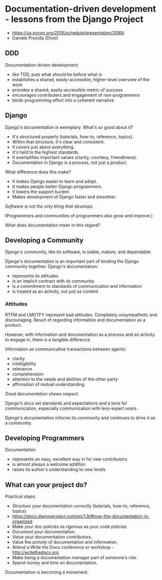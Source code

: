 Documentation-driven development - lessons from the Django Project
==================================================================

* https://us.pycon.org/2016/schedule/presentation/2089/
* Daniele Procida (Divio)

DDD
---

Documentation-driven development:
* like TDD, puts what *should* be before what *is*
* establishes a shared, easily-accessible, higher-level overview of the work
* provides a shared, easily-accessible metric of success
* encourages contributers and engagement of non-programmers
* binds programming effort into a coherent narrative

Django
------

Django's documentation is exemplary. What's so good about it?
* It's structured properly (tutorials, how-to, reference, topics).
* Within that structure, it's clear and consistent.
* It covers just about everything.
* It's held to the highest standards.
* It exemplifies important values (clarity, courtesy, friendliness).
* Documentation in Django is a process, not just a product.

What difference does this make?
* It makes Django easier to learn and adopt.
* It makes people better Django programmers.
* It lowers the support burden
* Makes development of Django faster and smoother.

*Software is not the only thing that develops*

(Programmers and communities of programmers also grow and improve.)

What does documentation mean in this regard?

Developing a Community
----------------------

Django's community, like its software, is stable, mature, and dependable.

Django's documentation is an important part of binding the Django community
together. Django's documentation:
* represents its attitudes
* is an implicit contract with its community
* is a commitment to standards of communication and information
* is treated as an activity, not just as content

### Attitudes
RTFM and LMGTFY represent bad attitudes. Completely unsympathetic and
discouraging. Result of regarding information and documentation as a product.

However, with information and documentation as a process and an activity to
engage in, there is a tangible difference.

Information as communicative transactions between agents:
* clarity
* intelligibility
* relevance
* comprehension
* attention to the needs and abilities of the other party
* affirmation of mutual understanding

*Good documentation shows respect.*

Django's docs set standards and expectations and a tone for communication,
especially communication with less-expert users.

Django's documentation informs its community and continues to drive it
as a community.

Developing Programmers
----------------------

Documentation
* represents an easy, excellent way in for new contributors
* is almost always a welcome addition
* raises its author's understanding to new levels

What can your project do?
-------------------------

Practical steps:
* *Structure* your documentation correctly (tutorials, how-to, reference, topics)
 * https://docs.djangoproject.com/en/1.9/#how-the-documentation-is-organized
* Make your doc policies as *rigorous* as your code policies
* *Document* your documentation.
* *Value* your documentation contributors.
* Value the *activity* of documentation and information.
* Attend a Write the Docs conference or workshop - http://writethedocs.org
* Make being a documentation manager part of someone's role.
* Spend money and time on documentation.

Documentation is becoming a movement.
